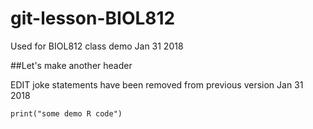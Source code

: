 # git-lesson-BIOL812
Used for BIOL812 class demo Jan 31 2018

##Let's make another header

EDIT joke statements have been removed from previous version Jan 31 2018

```{r, echo=FALSE}
print("some demo R code")
```
